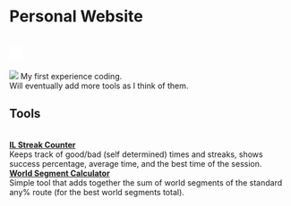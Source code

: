 <h1>Personal Website</h1><br>
<a href="https://zeldocto.github.io">
  <img src="/assets/icons/googlehome.png" width="24" height="24" />
</a><br><br>
<span><img src="https://img.shields.io/badge/HTML5-E34F26?style=for-the-badge&logo=html5&logoColor=white" /></span>
My first experience coding.<br>
Will eventually add more tools as I think of them.<br>  

<h2>Tools</h2><br>  
<a href="https://zeldocto.github.io/iltool/"><b>IL Streak Counter</b></a><br>
Keeps track of good/bad (self determined) times and streaks, shows success percentage, average time, and the best time of the session.<br>  
<a href="https://zeldocto.github.io/worldcalc/"><b>World Segment Calculator</b></a><br>
Simple tool that adds together the sum of world segments of the standard any% route (for the best world segments total).  
